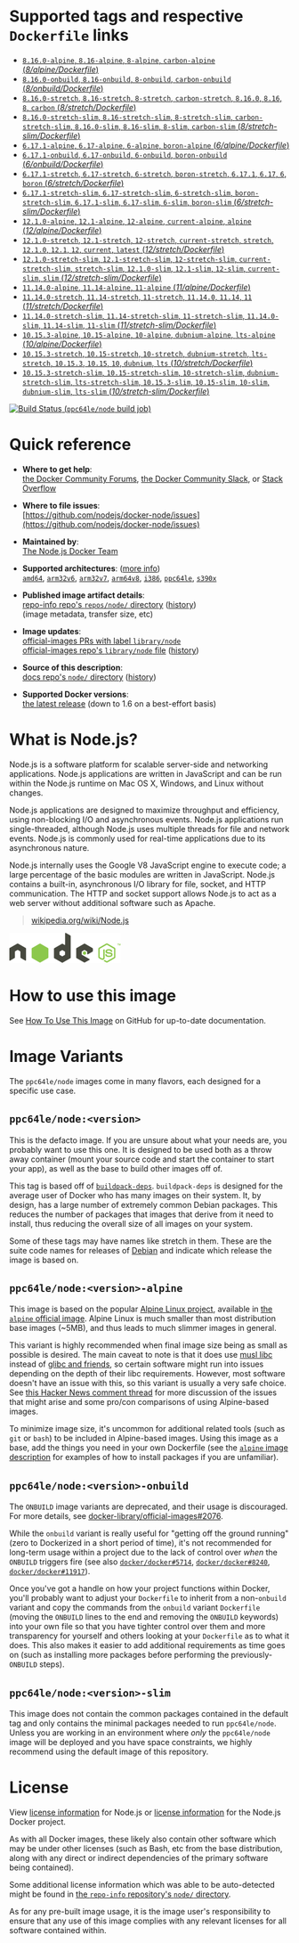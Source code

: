 <!--

********************************************************************************

WARNING:

    DO NOT EDIT "node/README.md"

    IT IS AUTO-GENERATED

    (from the other files in "node/" combined with a set of templates)

********************************************************************************

-->

# Supported tags and respective `Dockerfile` links

-	[`8.16.0-alpine`, `8.16-alpine`, `8-alpine`, `carbon-alpine` (*8/alpine/Dockerfile*)](https://github.com/nodejs/docker-node/blob/a8dbfa5c7cac9dca9145c6f429cd2c4f11176707/8/alpine/Dockerfile)
-	[`8.16.0-onbuild`, `8.16-onbuild`, `8-onbuild`, `carbon-onbuild` (*8/onbuild/Dockerfile*)](https://github.com/nodejs/docker-node/blob/a8dbfa5c7cac9dca9145c6f429cd2c4f11176707/8/onbuild/Dockerfile)
-	[`8.16.0-stretch`, `8.16-stretch`, `8-stretch`, `carbon-stretch`, `8.16.0`, `8.16`, `8`, `carbon` (*8/stretch/Dockerfile*)](https://github.com/nodejs/docker-node/blob/a8dbfa5c7cac9dca9145c6f429cd2c4f11176707/8/stretch/Dockerfile)
-	[`8.16.0-stretch-slim`, `8.16-stretch-slim`, `8-stretch-slim`, `carbon-stretch-slim`, `8.16.0-slim`, `8.16-slim`, `8-slim`, `carbon-slim` (*8/stretch-slim/Dockerfile*)](https://github.com/nodejs/docker-node/blob/a8dbfa5c7cac9dca9145c6f429cd2c4f11176707/8/stretch-slim/Dockerfile)
-	[`6.17.1-alpine`, `6.17-alpine`, `6-alpine`, `boron-alpine` (*6/alpine/Dockerfile*)](https://github.com/nodejs/docker-node/blob/5a6a5e91999358c5b04fddd6c22a9a4eb0bf3fbf/6/alpine/Dockerfile)
-	[`6.17.1-onbuild`, `6.17-onbuild`, `6-onbuild`, `boron-onbuild` (*6/onbuild/Dockerfile*)](https://github.com/nodejs/docker-node/blob/53fd280cdd46a4caf63b82f8c269dfbb84895546/6/onbuild/Dockerfile)
-	[`6.17.1-stretch`, `6.17-stretch`, `6-stretch`, `boron-stretch`, `6.17.1`, `6.17`, `6`, `boron` (*6/stretch/Dockerfile*)](https://github.com/nodejs/docker-node/blob/53fd280cdd46a4caf63b82f8c269dfbb84895546/6/stretch/Dockerfile)
-	[`6.17.1-stretch-slim`, `6.17-stretch-slim`, `6-stretch-slim`, `boron-stretch-slim`, `6.17.1-slim`, `6.17-slim`, `6-slim`, `boron-slim` (*6/stretch-slim/Dockerfile*)](https://github.com/nodejs/docker-node/blob/53fd280cdd46a4caf63b82f8c269dfbb84895546/6/stretch-slim/Dockerfile)
-	[`12.1.0-alpine`, `12.1-alpine`, `12-alpine`, `current-alpine`, `alpine` (*12/alpine/Dockerfile*)](https://github.com/nodejs/docker-node/blob/6ef8d23119e8d19d2b0da3d9d4127f64a8fa4338/12/alpine/Dockerfile)
-	[`12.1.0-stretch`, `12.1-stretch`, `12-stretch`, `current-stretch`, `stretch`, `12.1.0`, `12.1`, `12`, `current`, `latest` (*12/stretch/Dockerfile*)](https://github.com/nodejs/docker-node/blob/6ef8d23119e8d19d2b0da3d9d4127f64a8fa4338/12/stretch/Dockerfile)
-	[`12.1.0-stretch-slim`, `12.1-stretch-slim`, `12-stretch-slim`, `current-stretch-slim`, `stretch-slim`, `12.1.0-slim`, `12.1-slim`, `12-slim`, `current-slim`, `slim` (*12/stretch-slim/Dockerfile*)](https://github.com/nodejs/docker-node/blob/6ef8d23119e8d19d2b0da3d9d4127f64a8fa4338/12/stretch-slim/Dockerfile)
-	[`11.14.0-alpine`, `11.14-alpine`, `11-alpine` (*11/alpine/Dockerfile*)](https://github.com/nodejs/docker-node/blob/5a6a5e91999358c5b04fddd6c22a9a4eb0bf3fbf/11/alpine/Dockerfile)
-	[`11.14.0-stretch`, `11.14-stretch`, `11-stretch`, `11.14.0`, `11.14`, `11` (*11/stretch/Dockerfile*)](https://github.com/nodejs/docker-node/blob/974b70c72e027365003bc1d6e47c8cf6ec46a54d/11/stretch/Dockerfile)
-	[`11.14.0-stretch-slim`, `11.14-stretch-slim`, `11-stretch-slim`, `11.14.0-slim`, `11.14-slim`, `11-slim` (*11/stretch-slim/Dockerfile*)](https://github.com/nodejs/docker-node/blob/974b70c72e027365003bc1d6e47c8cf6ec46a54d/11/stretch-slim/Dockerfile)
-	[`10.15.3-alpine`, `10.15-alpine`, `10-alpine`, `dubnium-alpine`, `lts-alpine` (*10/alpine/Dockerfile*)](https://github.com/nodejs/docker-node/blob/5a6a5e91999358c5b04fddd6c22a9a4eb0bf3fbf/10/alpine/Dockerfile)
-	[`10.15.3-stretch`, `10.15-stretch`, `10-stretch`, `dubnium-stretch`, `lts-stretch`, `10.15.3`, `10.15`, `10`, `dubnium`, `lts` (*10/stretch/Dockerfile*)](https://github.com/nodejs/docker-node/blob/170ed2092d4925971f9cd3ad5dfc416e820f90fd/10/stretch/Dockerfile)
-	[`10.15.3-stretch-slim`, `10.15-stretch-slim`, `10-stretch-slim`, `dubnium-stretch-slim`, `lts-stretch-slim`, `10.15.3-slim`, `10.15-slim`, `10-slim`, `dubnium-slim`, `lts-slim` (*10/stretch-slim/Dockerfile*)](https://github.com/nodejs/docker-node/blob/170ed2092d4925971f9cd3ad5dfc416e820f90fd/10/stretch-slim/Dockerfile)

[![Build Status](https://doi-janky.infosiftr.net/job/multiarch/job/ppc64le/job/node/badge/icon) (`ppc64le/node` build job)](https://doi-janky.infosiftr.net/job/multiarch/job/ppc64le/job/node/)

# Quick reference

-	**Where to get help**:  
	[the Docker Community Forums](https://forums.docker.com/), [the Docker Community Slack](https://blog.docker.com/2016/11/introducing-docker-community-directory-docker-community-slack/), or [Stack Overflow](https://stackoverflow.com/search?tab=newest&q=docker)

-	**Where to file issues**:  
	[https://github.com/nodejs/docker-node/issues](https://github.com/nodejs/docker-node/issues)

-	**Maintained by**:  
	[The Node.js Docker Team](https://github.com/nodejs/docker-node)

-	**Supported architectures**: ([more info](https://github.com/docker-library/official-images#architectures-other-than-amd64))  
	[`amd64`](https://hub.docker.com/r/amd64/node/), [`arm32v6`](https://hub.docker.com/r/arm32v6/node/), [`arm32v7`](https://hub.docker.com/r/arm32v7/node/), [`arm64v8`](https://hub.docker.com/r/arm64v8/node/), [`i386`](https://hub.docker.com/r/i386/node/), [`ppc64le`](https://hub.docker.com/r/ppc64le/node/), [`s390x`](https://hub.docker.com/r/s390x/node/)

-	**Published image artifact details**:  
	[repo-info repo's `repos/node/` directory](https://github.com/docker-library/repo-info/blob/master/repos/node) ([history](https://github.com/docker-library/repo-info/commits/master/repos/node))  
	(image metadata, transfer size, etc)

-	**Image updates**:  
	[official-images PRs with label `library/node`](https://github.com/docker-library/official-images/pulls?q=label%3Alibrary%2Fnode)  
	[official-images repo's `library/node` file](https://github.com/docker-library/official-images/blob/master/library/node) ([history](https://github.com/docker-library/official-images/commits/master/library/node))

-	**Source of this description**:  
	[docs repo's `node/` directory](https://github.com/docker-library/docs/tree/master/node) ([history](https://github.com/docker-library/docs/commits/master/node))

-	**Supported Docker versions**:  
	[the latest release](https://github.com/docker/docker-ce/releases/latest) (down to 1.6 on a best-effort basis)

# What is Node.js?

Node.js is a software platform for scalable server-side and networking applications. Node.js applications are written in JavaScript and can be run within the Node.js runtime on Mac OS X, Windows, and Linux without changes.

Node.js applications are designed to maximize throughput and efficiency, using non-blocking I/O and asynchronous events. Node.js applications run single-threaded, although Node.js uses multiple threads for file and network events. Node.js is commonly used for real-time applications due to its asynchronous nature.

Node.js internally uses the Google V8 JavaScript engine to execute code; a large percentage of the basic modules are written in JavaScript. Node.js contains a built-in, asynchronous I/O library for file, socket, and HTTP communication. The HTTP and socket support allows Node.js to act as a web server without additional software such as Apache.

> [wikipedia.org/wiki/Node.js](https://en.wikipedia.org/wiki/Node.js)

![logo](https://raw.githubusercontent.com/docker-library/docs/01c12653951b2fe592c1f93a13b4e289ada0e3a1/node/logo.png)

# How to use this image

See [How To Use This Image](https://github.com/nodejs/docker-node/blob/master/README.md#how-to-use-this-image) on GitHub for up-to-date documentation.

# Image Variants

The `ppc64le/node` images come in many flavors, each designed for a specific use case.

## `ppc64le/node:<version>`

This is the defacto image. If you are unsure about what your needs are, you probably want to use this one. It is designed to be used both as a throw away container (mount your source code and start the container to start your app), as well as the base to build other images off of.

This tag is based off of [`buildpack-deps`](https://hub.docker.com/_/buildpack-deps/). `buildpack-deps` is designed for the average user of Docker who has many images on their system. It, by design, has a large number of extremely common Debian packages. This reduces the number of packages that images that derive from it need to install, thus reducing the overall size of all images on your system.

Some of these tags may have names like stretch in them. These are the suite code names for releases of [Debian](https://wiki.debian.org/DebianReleases) and indicate which release the image is based on.

## `ppc64le/node:<version>-alpine`

This image is based on the popular [Alpine Linux project](http://alpinelinux.org), available in [the `alpine` official image](https://hub.docker.com/_/alpine). Alpine Linux is much smaller than most distribution base images (~5MB), and thus leads to much slimmer images in general.

This variant is highly recommended when final image size being as small as possible is desired. The main caveat to note is that it does use [musl libc](http://www.musl-libc.org) instead of [glibc and friends](http://www.etalabs.net/compare_libcs.html), so certain software might run into issues depending on the depth of their libc requirements. However, most software doesn't have an issue with this, so this variant is usually a very safe choice. See [this Hacker News comment thread](https://news.ycombinator.com/item?id=10782897) for more discussion of the issues that might arise and some pro/con comparisons of using Alpine-based images.

To minimize image size, it's uncommon for additional related tools (such as `git` or `bash`) to be included in Alpine-based images. Using this image as a base, add the things you need in your own Dockerfile (see the [`alpine` image description](https://hub.docker.com/_/alpine/) for examples of how to install packages if you are unfamiliar).

## `ppc64le/node:<version>-onbuild`

The `ONBUILD` image variants are deprecated, and their usage is discouraged. For more details, see [docker-library/official-images#2076](https://github.com/docker-library/official-images/issues/2076).

While the `onbuild` variant is really useful for "getting off the ground running" (zero to Dockerized in a short period of time), it's not recommended for long-term usage within a project due to the lack of control over *when* the `ONBUILD` triggers fire (see also [`docker/docker#5714`](https://github.com/docker/docker/issues/5714), [`docker/docker#8240`](https://github.com/docker/docker/issues/8240), [`docker/docker#11917`](https://github.com/docker/docker/issues/11917)).

Once you've got a handle on how your project functions within Docker, you'll probably want to adjust your `Dockerfile` to inherit from a non-`onbuild` variant and copy the commands from the `onbuild` variant `Dockerfile` (moving the `ONBUILD` lines to the end and removing the `ONBUILD` keywords) into your own file so that you have tighter control over them and more transparency for yourself and others looking at your `Dockerfile` as to what it does. This also makes it easier to add additional requirements as time goes on (such as installing more packages before performing the previously-`ONBUILD` steps).

## `ppc64le/node:<version>-slim`

This image does not contain the common packages contained in the default tag and only contains the minimal packages needed to run `ppc64le/node`. Unless you are working in an environment where *only* the `ppc64le/node` image will be deployed and you have space constraints, we highly recommend using the default image of this repository.

# License

View [license information](https://github.com/nodejs/node/blob/master/LICENSE) for Node.js or [license information](https://github.com/nodejs/docker-node/blob/master/LICENSE) for the Node.js Docker project.

As with all Docker images, these likely also contain other software which may be under other licenses (such as Bash, etc from the base distribution, along with any direct or indirect dependencies of the primary software being contained).

Some additional license information which was able to be auto-detected might be found in [the `repo-info` repository's `node/` directory](https://github.com/docker-library/repo-info/tree/master/repos/node).

As for any pre-built image usage, it is the image user's responsibility to ensure that any use of this image complies with any relevant licenses for all software contained within.
